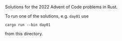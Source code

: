 Solutions for the 2022 Advent of Code problems in Rust.

To run one of the solutions, e.g. `day01` use
```
cargo run --bin day01
```
from this directory.
